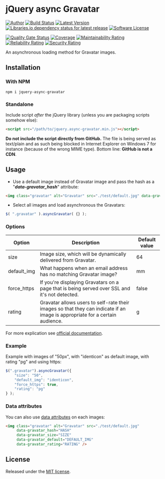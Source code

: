 # jQuery async Gravatar

[![Author][ico-twitter]][link-twitter]
[![Build Status][ico-ghactions]][link-ghactions]
[![Latest Version][ico-version]][link-npm]
[![Libraries.io dependency status for latest release][ico-dependencies]](package.json)
[![Software License][ico-license]](LICENSE.txt)

[![Quality Gate Status][ico-sonarcloud-gate]][link-sonarcloud-gate]
[![Coverage][ico-sonarcloud-coverage]][link-sonarcloud-coverage]
[![Maintainability Rating][ico-sonarcloud-maintainability]][link-sonarcloud-maintainability]
[![Reliability Rating][ico-sonarcloud-reliability]][link-sonarcloud-reliability]
[![Security Rating][ico-sonarcloud-security]][link-sonarcloud-security]

An asynchronous loading method for Gravatar images.

## Installation

### With NPM

~~~
npm i jquery-async-gravatar
~~~

### Standalone

Include script *after* the jQuery library (unless you are packaging scripts somehow else):

~~~html
<script src="/path/to/jquery.async-gravatar.min.js"></script>
~~~

**Do not include the script directly from GitHub.** The file is being served as text/plain and as such being blocked
in Internet Explorer on Windows 7 for instance (because of the wrong MIME type). Bottom line: **GitHub is not a CDN**.

## Usage

* Use a default image instead of Gravatar image and pass the hash as a "***data-gravatar_hash***" attribute:

~~~html
<img class="gravatar" alt="Gravatar" src="./test/default.jpg" data-gravatar_hash="THE_USER_GRAVATAR_HASH_HERE" />
~~~

* Select all images and load asynchronous the Gravatars:

~~~javascript
$( ".gravatar" ).asyncGravatar( {} );
~~~

### Options

| Option        | Description   | Default value |
| ------------- | ------------- | ------------- |
| size | Image size, which will be dynamically delivered from Gravatar. | 64 |
| default_img | What happens when an email address has no matching Gravatar image? | mm |
| force_https | If you're displaying Gravatars on a page that is being served over SSL and it's not detected. | false |
| rating  | Gravatar allows users to self-rate their images so that they can indicate if an image is appropriate for a certain audience. | g |

For more explication see [official documentation](https://gravatar.com/site/implement/images/).

### Example

Example with images of "50px", with "identicon" as default image, with rating "pg" and using https:

~~~javascript
$(".gravatar").asyncGravatar({
    "size": "50",
    "default_img": "identicon",
    "force_https": true,
    "rating": "pg"
} );
~~~

### Data attributes

You can also use [data attributes](https://developer.mozilla.org/en-US/docs/Web/Guide/HTML/Using_data_attributes) on each images:

~~~html
<img class="gravatar" alt="Gravatar" src="./test/default.jpg"
     data-gravatar_hash="HASH"
     data-gravatar_size="SIZE"
     data-gravatar_default="DEFAULT_IMG"
     data-gravatar_rating="RATING" />
~~~

## License

Released under the [MIT license](http://www.opensource.org/licenses/MIT).

[ico-twitter]: https://img.shields.io/static/v1?label=Author&message=llaumgui&color=50ABF1&logo=twitter&style=flat-square
[link-twitter]: https://twitter.com/llaumgui
[ico-ghactions]: https://img.shields.io/github/actions/workflow/status/llaumgui/jquery-async-gravatar/devops.yml?style=flat-square&logo=github&label=DevOps
[link-ghactions]: https://github.com/llaumgui/jquery-async-gravatar/actions/workflows/devops.yml
[ico-version]: https://img.shields.io/npm/v/jquery-async-gravatar?include_prereleases&label=Package%20version&style=flat-square&logo=npm
[link-npm]: https://www.npmjs.com/package/jquery-async-gravatar
[ico-license]: https://img.shields.io/github/license/llaumgui/jquery-async-gravatar?style=flat-square
[ico-sonarcloud-gate]: https://sonarcloud.io/api/project_badges/measure?branch=main&project=llaumgui-github%3Ajquery-async-gravatar&metric=alert_status
[link-sonarcloud-gate]: https://sonarcloud.io/dashboard?id=llaumgui-github%3Ajquery-async-gravatar&branch=main
[ico-sonarcloud-coverage]: https://sonarcloud.io/api/project_badges/measure?project=llaumgui-github%3Ajquery-async-gravatar&metric=coverage
[link-sonarcloud-coverage]: https://sonarcloud.io/dashboard?id=llaumgui-github%3Ajquery-async-gravatar
[ico-sonarcloud-maintainability]: https://sonarcloud.io/api/project_badges/measure?project=llaumgui-github%3Ajquery-async-gravatar&metric=sqale_rating
[link-sonarcloud-maintainability]: https://sonarcloud.io/dashboard?id=llaumgui-github%3Ajquery-async-gravatar
[ico-sonarcloud-reliability]: https://sonarcloud.io/api/project_badges/measure?project=llaumgui-github%3Ajquery-async-gravatar&metric=reliability_rating
[link-sonarcloud-reliability]: https://sonarcloud.io/dashboard?id=llaumgui-github%3Ajquery-async-gravatar
[ico-sonarcloud-security]: https://sonarcloud.io/api/project_badges/measure?project=llaumgui-github%3Ajquery-async-gravatar&metric=security_rating
[link-sonarcloud-security]: https://sonarcloud.io/dashboard?id=llaumgui-github%3Ajquery-async-gravatar
[ico-dependencies]: https://img.shields.io/librariesio/release/npm/jquery-async-gravatar?style=flat-square
